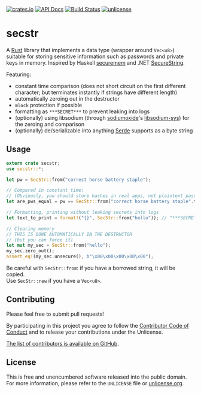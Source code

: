[![crates.io](https://img.shields.io/crates/v/secstr.svg)](https://crates.io/crates/secstr)
[![API Docs](https://docs.rs/secstr/badge.svg)](https://docs.rs/secstr/)
[![Build Status](https://img.shields.io/travis/myfreeweb/secstr.svg?style=flat)](https://travis-ci.org/myfreeweb/secstr)
[![unlicense](https://img.shields.io/badge/un-license-green.svg?style=flat)](http://unlicense.org)

# secstr

A [Rust] library that implements a data type (wrapper around `Vec<u8>`) suitable for storing sensitive information such as passwords and private keys in memory.
Inspired by Haskell [securemem] and .NET [SecureString].

Featuring:

- constant time comparison (does not short circuit on the first different character; but terminates instantly if strings have different length)
- automatically zeroing out in the destructor
- `mlock` protection if possible
- formatting as `***SECRET***` to prevent leaking into logs
- (optionally) using libsodium (through [sodiumoxide]'s [libsodium-sys]) for the zeroing and comparison
- (optionally) de/serializable into anything [Serde] supports as a byte string

[Rust]: https://www.rust-lang.org
[securemem]: https://hackage.haskell.org/package/securemem
[SecureString]: http://msdn.microsoft.com/en-us/library/system.security.securestring%28v=vs.110%29.aspx
[sodiumoxide]: https://crates.io/crates/sodiumoxide
[libsodium-sys]: https://crates.io/crates/libsodium-sys
[Serde]: https://serde.rs/

## Usage

```rust
extern crate secstr;
use secstr::*;

let pw = SecStr::from("correct horse battery staple");

// Compared in constant time:
// (Obviously, you should store hashes in real apps, not plaintext passwords)
let are_pws_equal = pw == SecStr::from("correct horse battery staple".to_string()); // true

// Formatting, printing without leaking secrets into logs
let text_to_print = format!("{}", SecStr::from("hello")); // "***SECRET***"

// Clearing memory
// THIS IS DONE AUTOMATICALLY IN THE DESTRUCTOR
// (but you can force it)
let mut my_sec = SecStr::from("hello");
my_sec.zero_out();
assert_eq!(my_sec.unsecure(), b"\x00\x00\x00\x00\x00");
```

Be careful with `SecStr::from`: if you have a borrowed string, it will be copied.  
Use `SecStr::new` if you have a `Vec<u8>`.

## Contributing

Please feel free to submit pull requests!

By participating in this project you agree to follow the [Contributor Code of Conduct](http://contributor-covenant.org/version/1/4/) and to release your contributions under the Unlicense.

[The list of contributors is available on GitHub](https://github.com/myfreeweb/secstr/graphs/contributors).

## License

This is free and unencumbered software released into the public domain.  
For more information, please refer to the `UNLICENSE` file or [unlicense.org](http://unlicense.org).
